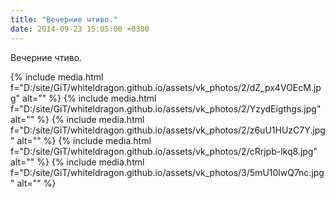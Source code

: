 ```yaml
---
title: "Вечерние чтиво."
date: 2014-09-23 15:05:00 +0300
---
```


Вечерние чтиво.


{% include media.html f="D:/site/GiT/whiteldragon.github.io/assets/vk_photos/2/dZ_px4VOEcM.jpg" alt="" %}
{% include media.html f="D:/site/GiT/whiteldragon.github.io/assets/vk_photos/2/YzydEigthgs.jpg" alt="" %}
{% include media.html f="D:/site/GiT/whiteldragon.github.io/assets/vk_photos/2/z6uU1HUzC7Y.jpg" alt="" %}
{% include media.html f="D:/site/GiT/whiteldragon.github.io/assets/vk_photos/2/cRrjpb-lkq8.jpg" alt="" %}
{% include media.html f="D:/site/GiT/whiteldragon.github.io/assets/vk_photos/3/5mU10lwQ7nc.jpg" alt="" %}
